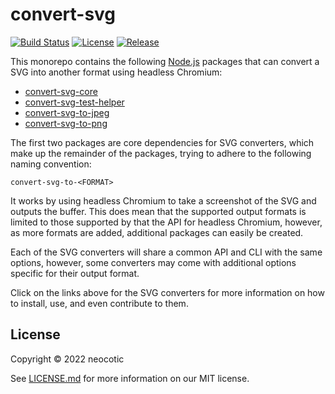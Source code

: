 # convert-svg

[![Build Status](https://img.shields.io/github/workflow/status/neocotic/convert-svg/CI/main?style=flat-square)](https://github.com/neocotic/convert-svg/actions/workflows/ci.yml)
[![License](https://img.shields.io/github/license/neocotic/convert-svg.svg?style=flat-square)](https://github.com/neocotic/convert-svg/blob/main/LICENSE.md)
[![Release](https://img.shields.io/github/release/neocotic/convert-svg.svg?style=flat-square)](https://github.com/neocotic/convert-svg)

This monorepo contains the following [Node.js](https://nodejs.org) packages that can convert a SVG into another format
using headless Chromium:

* [convert-svg-core](https://github.com/neocotic/convert-svg/tree/main/packages/convert-svg-core)
* [convert-svg-test-helper](https://github.com/neocotic/convert-svg/tree/main/packages/convert-svg-test-helper)
* [convert-svg-to-jpeg](https://github.com/neocotic/convert-svg/tree/main/packages/convert-svg-to-jpeg)
* [convert-svg-to-png](https://github.com/neocotic/convert-svg/tree/main/packages/convert-svg-to-png)

The first two packages are core dependencies for SVG converters, which make up the remainder of the packages, trying to
adhere to the following naming convention:

    convert-svg-to-<FORMAT>

It works by using headless Chromium to take a screenshot of the SVG and outputs the buffer. This does mean that the
supported output formats is limited to those supported by that the API for headless Chromium, however, as more formats
are added, additional packages can easily be created.

Each of the SVG converters will share a common API and CLI with the same options, however, some converters may come with
additional options specific for their output format.

Click on the links above for the SVG converters for more information on how to install, use, and even contribute to
them. 

## License

Copyright © 2022 neocotic

See [LICENSE.md](https://github.com/neocotic/convert-svg/raw/main/LICENSE.md) for more information on our MIT license.
